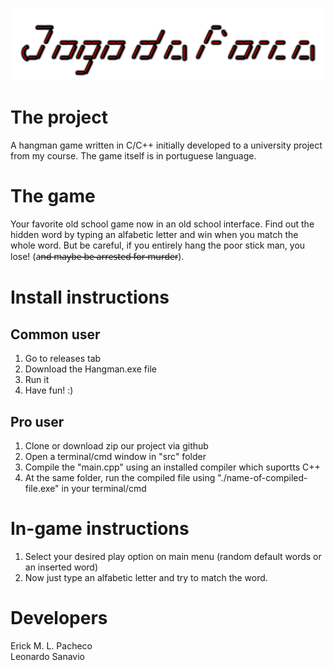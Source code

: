 ![Logic Flight logo](doc/hangman.gif)

# The project

A hangman game written in C/C++ initially developed to a university project from my course.
The game itself is in portuguese language.

# The game

Your favorite old school game now in an old school interface. Find out the hidden word by typing an alfabetic letter and win when you match the whole word. But be careful, if you entirely hang the poor stick man, you lose! (a̶n̶̶̶d̶̶̶ ̶̶̶m̶̶̶a̶̶̶y̶̶̶b̶̶̶e̶̶̶ ̶̶̶b̶̶̶e̶̶̶ ̶̶̶a̶̶̶r̶̶̶r̶̶̶e̶̶̶s̶̶̶t̶̶̶e̶̶̶d̶̶̶ ̶̶̶f̶̶̶o̶̶̶r̶̶̶ ̶̶̶m̶̶̶u̶̶̶r̶̶̶d̶̶̶e̶̶̶r).

# Install instructions

## Common user
1. Go to releases tab</br >
2. Download the Hangman.exe file</br >
3. Run it</br >
4. Have fun! :)

## Pro user
1. Clone or download zip our project via github</br >
2. Open a terminal/cmd window in "src" folder</br >
3. Compile the "main.cpp" using an installed compiler which suportts C++</br >
4. At the same folder, run the compiled file using "./name-of-compiled-file.exe" in your terminal/cmd

# In-game instructions

1. Select your desired play option on main menu (random default words or an inserted word)</br >
2. Now just type an alfabetic letter and try to match the word.

# Developers

Erick M. L. Pacheco</br >
Leonardo Sanavio